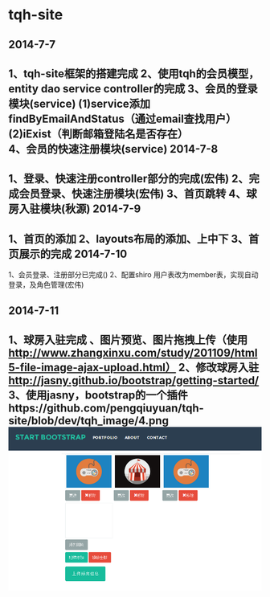 tqh-site
=======================
2014-7-7
---------------------------------
1、tqh-site框架的搭建完成
2、使用tqh的会员模型，
	entity
	dao
	service
	controller的完成
3、会员的登录模块(service)
	(1)service添加findByEmailAndStatus（通过email查找用户）
	(2)iExist（判断邮箱登陆名是否存在）	
4、会员的快速注册模块(service)
2014-7-8
------------------------
1、登录、快速注册controller部分的完成(宏伟)
2、完成会员登录、快速注册模块(宏伟)
3、首页跳转
4、球房入驻模块(秋源)
2014-7-9
-----------------------------------
1、首页的添加
2、layouts布局的添加、上中下
3、首页展示的完成
2014-7-10
------------------------------------------
1、会员登录、注册部分已完成()
2、配置shiro 用户表改为member表，实现自动登录，及角色管理(宏伟)

2014-7-11
-----------------------------------
1、球房入驻完成  、图片预览、图片拖拽上传（使用 http://www.zhangxinxu.com/study/201109/html5-file-image-ajax-upload.html）
2、修改球房入驻 http://jasny.github.io/bootstrap/getting-started/
3、使用jasny，bootstrap的一个插件https://github.com/pengqiuyuan/tqh-site/blob/dev/tqh_image/4.png
![Image text](https://raw.githubusercontent.com/pengqiuyuan/tqh-site/dev/tqh_image/4.png)
---------------------------------
